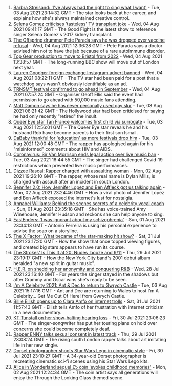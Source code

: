 1. [Barbra Streisand: 'I've always had the right to sing what I want'](https://www.bbc.co.uk/news/entertainment-arts-58056164) - Tue, 03 Aug 2021 23:14:32 GMT - The star looks back at her career, and explains how she's always maintained creative control.
2. [Selena Gomez criticises 'tasteless' TV transplant joke](https://www.bbc.co.uk/news/entertainment-arts-58083763) - Wed, 04 Aug 2021 09:41:17 GMT - The Good Fight is the latest show to reference singer Selena Gomez's 2017 kidney transplant.
3. [The Offspring drummer Pete Parada says he was dropped over vaccine refusal](https://www.bbc.co.uk/news/entertainment-arts-58085459) - Wed, 04 Aug 2021 12:36:28 GMT - Pete Parada says a doctor advised him not to have the jab because of a rare autoimmune disorder.
4. [Top Gear production to move to Bristol from 2022](https://www.bbc.co.uk/news/entertainment-arts-58086981) - Wed, 04 Aug 2021 13:38:57 GMT - The long-running BBC show will move out of London next year.
5. [Lauren Goodger foreign exchange Instagram advert banned](https://www.bbc.co.uk/news/newsbeat-58084534) - Wed, 04 Aug 2021 08:22:11 GMT - The TV star had been paid for a post that a watchdog says wasn't obviously identifiable as an ad.
6. [TRNSMT festival confirmed to go ahead in September](https://www.bbc.co.uk/news/uk-scotland-glasgow-west-58085069) - Wed, 04 Aug 2021 07:57:24 GMT - Organiser Geoff Ellis said the event had permission to go ahead with 50,000 music fans attending.
7. [Matt Damon says he has never personally used gay slur](https://www.bbc.co.uk/news/entertainment-arts-58069170) - Tue, 03 Aug 2021 08:21:42 GMT - The Hollywood star had been criticised for saying he had only recently "retired" the insult.
8. [Queer Eye star Tan France welcomes first child via surrogate](https://www.bbc.co.uk/news/entertainment-arts-58073755) - Tue, 03 Aug 2021 12:56:01 GMT - The Queer Eye star reveals he and his husband Rob have become parents to their first son Ismail.
9. [DaBaby thankful for 'education' as more festivals drop him](https://www.bbc.co.uk/news/newsbeat-58070538) - Tue, 03 Aug 2021 12:00:48 GMT - The rapper has apologised again for his "misinformed" comments about HIV and AIDS.
10. [Coronavirus: Sir Van Morrison ends legal action over live music ban](https://www.bbc.co.uk/news/uk-northern-ireland-58072973) - Tue, 03 Aug 2021 16:44:55 GMT - The singer had challenged Covid-19 restrictions which prevented live music performances.
11. [Dizzee Rascal: Rapper charged with assaulting woman](https://www.bbc.co.uk/news/uk-england-london-58063759) - Mon, 02 Aug 2021 19:26:10 GMT - The rapper, whose real name is Dylan Mills, is charged with assault after an incident in south London.
12. [Bennifer 2.0: How Jennifer Lopez and Ben Affleck got us talking again](https://www.bbc.co.uk/news/entertainment-arts-58030649) - Mon, 02 Aug 2021 23:24:46 GMT - How a viral photo of Jennifer Lopez and Ben Affleck exposed the internet's lust for nostalgia.
13. [Annabel Williams: Behind the scenes secrets of a celebrity vocal coach](https://www.bbc.co.uk/news/newsbeat-57992447) - Sun, 01 Aug 2021 23:35:18 GMT - She has voice-trained Amy Winehouse, Jennifer Hudson and reckons she can help anyone to sing.
14. [EastEnders: 'I was ignorant about my schizophrenia'](https://www.bbc.co.uk/news/newsbeat-57986350) - Sun, 01 Aug 2021 23:34:13 GMT - Antonio Ferreira is using his personal experience to advise the soap on a storyline.
15. [The X Factor: What became of the star-making hit show?](https://www.bbc.co.uk/news/entertainment-arts-58024286) - Sat, 31 Jul 2021 23:17:20 GMT - How the show that once topped viewing figures, and created big stars appears to have run its course.
16. [The Strokes' Is This It at 20: Nudes, booze and 9/11](https://www.bbc.co.uk/news/entertainment-arts-57967493) - Thu, 29 Jul 2021 23:19:17 GMT - How the New York City band's 2001 debut album heralded "a new spirit in guitar music".
17. [H.E.R. on shedding her anonymity and conquering R&B](https://www.bbc.co.uk/news/entertainment-arts-57987421) - Wed, 28 Jul 2021 23:16:40 GMT - For years the singer stayed in the shadows but after Grammy and Oscar wins she's ready to be seen.
18. [I'm A Celebrity 2021: Ant & Dec to return to Gwrych Castle](https://www.bbc.co.uk/news/uk-wales-58071771) - Tue, 03 Aug 2021 15:17:16 GMT - Ant and Dec are returning to Wales to host I'm A Celebrity... Get Me Out Of Here! from Gwrych Castle.
19. [Billie Eilish opens up to Clara Amfo on internet trolls](https://www.bbc.co.uk/news/entertainment-arts-58039782) - Sat, 31 Jul 2021 11:57:43 GMT - Eilish tells Amfo of her frustration with internet criticism in a new documentary.
20. [KT Tunstall on her show-halting hearing loss](https://www.bbc.co.uk/news/entertainment-arts-58033812) - Fri, 30 Jul 2021 23:06:23 GMT - The singer-songwriter has put her touring plans on hold over concerns she could become completely deaf.
21. [Rapper ENNY talks sexual consent in latest track](https://www.bbc.co.uk/news/entertainment-arts-58014225) - Thu, 29 Jul 2021 23:08:24 GMT - The rising south London rapper talks about art imitating life in her new single.
22. [Dorset photographer shoots Star Wars Lego in cinematic style](https://www.bbc.co.uk/news/uk-england-dorset-58015659) - Fri, 30 Jul 2021 23:10:27 GMT - A 34-year-old Dorset photographer is recreating cinematic sci-fi scenes using his Star Wars Lego kits.
23. [Alice in Wonderland sequel £5 coin 'evokes childhood memories'](https://www.bbc.co.uk/news/uk-wales-58055788) - Mon, 02 Aug 2021 12:24:34 GMT - The coin artist says all generations will enjoy the Through the Looking Glass themed scene.
